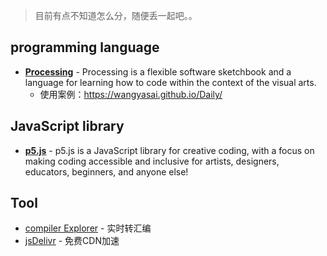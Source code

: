 > 目前有点不知道怎么分，随便丢一起吧。。

## programming language

- **[Processing](https://processing.org/)** - Processing is a flexible software sketchbook and a language for learning how to code within the context of the visual arts.
  - 使用案例：https://wangyasai.github.io/Daily/



## JavaScript library

- **[p5.js](https://p5js.org/)** - p5.js is a JavaScript library for creative coding, with a focus on making coding accessible and inclusive for artists, designers, educators, beginners, and anyone else! 



## Tool

- [compiler Explorer](https://godbolt.org/?tdsourcetag=s_pctim_aiomsg) - 实时转汇编
- [jsDelivr](https://www.jsdelivr.com/) - 免费CDN加速